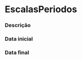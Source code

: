 # EscalasPeriodos

### Descrição 
<!-- Descricao -->

### Data inicial 
<!-- DataInicial -->

### Data final 
<!-- DataFinal -->
